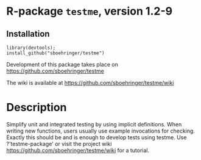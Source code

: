 # R-package `testme`, version 1.2-9
## Installation
```{r}
library(devtools);
install_github("sboehringer/testme")
```

Development of this package takes place on https://github.com/sboehringer/testme

The wiki is available at https://github.com/sboehringer/testme/wiki
# Description
Simplify unit and integrated testing by using implicit definitions. When writing new functions, users usually use example invocations for checking. Exactly this should be and is enough to develop tests using testme. Use ?'testme-package' or visit the project wiki <https://github.com/sboehringer/testme/wiki> for a tutorial.